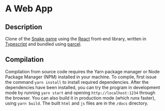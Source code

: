 # A Web App

## Description
Clone of the [Snake game](https://en.wikipedia.org/wiki/Snake_(video_game)) using the [React](https://reactjs.org/) front-end library, written in [Typescript](https://www.typescriptlang.org/) and bundled using [parcel](https://parceljs.org/).

## Compilation
Compilation from source code requires the Yarn package manager or Node Package Manager (NPM) installed in your machine.
To compile, first issue the command `yarn install` to install required dependencies. After the dependencies have been installed, you can try the program in development mode by running `yarn start` and opening `http://localhost:1234` through the browser. You can also build it in production mode (which runs faster), using `yarn build`. The built `html` and `js` files are in the `/docs` directory.